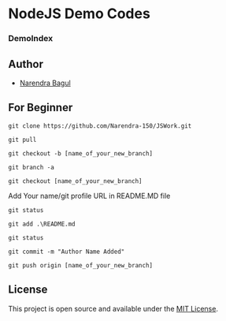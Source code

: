 # NodeJS Demo Codes


### DemoIndex


## Author

- [Narendra Bagul](https://github.com/Narendra-150)


## For Beginner 
```git clone https://github.com/Narendra-150/JSWork.git```

```git pull```

```git checkout -b [name_of_your_new_branch]```

```git branch -a```

```git checkout [name_of_your_new_branch]```

Add Your name/git profile URL in README.MD file

```git status```

```git add .\README.md```

```git status```

```git commit -m "Author Name Added"```

```git push origin [name_of_your_new_branch]```


## License

This project is open source and available under the [MIT License](LICENSE).
